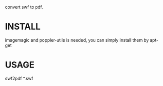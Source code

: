 convert swf to pdf.

INSTALL
=========
imagemagic and poppler-utils is needed, you can simply install them by apt-get

USAGE
=========
swf2pdf *.swf
